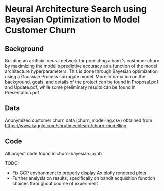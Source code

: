 # Neural Architecture Search using Bayesian Optimization to Model Customer Churn

## Background

Building an artificial neural network for predicting a bank's customer churn by maximizing the model's predictive accuracy as a function of the model architecture hyperparameters. This is done through Bayesian optimization using a Gaussian Process surrogate model. More information on the background, goals, and details of the project can be found in Proposal.pdf and Update.pdf, while some preliminary results can be found in Presentation.pdf


## Data

Anonymized customer churn data (churn_modelling.csv) obtained from https://www.kaggle.com/shrutimechlearn/churn-modelling

## Code

All project code found in churn-bayesian.ipynb

TODO: 
* Fix GCP environment to properly display Ax plotly rendered plots
* Further analysis on results, specifically on bandit acquisition function choices throughout course of experiment
